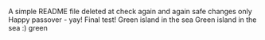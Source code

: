 A simple README file
deleted at
check again
and again
safe changes only
Happy passover - yay!
Final test!
Green island in the sea
Green island in the sea :)
green
